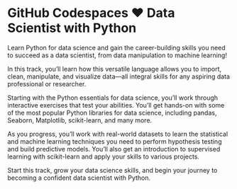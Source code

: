 # GitHub Codespaces ♥️ Data Scientist with Python

Learn Python for data science and gain the career-building skills you need to succeed as a data scientist, from data manipulation to machine learning!

In this track, you’ll learn how this versatile language allows you to import, clean, manipulate, and visualize data—all integral skills for any aspiring data professional or researcher.

Starting with the Python essentials for data science, you’ll work through interactive exercises that test your abilities. You’ll get hands-on with some of the most popular Python libraries for data science, including pandas, Seaborn, Matplotlib, scikit-learn, and many more.

As you progress, you’ll work with real-world datasets to learn the statistical and machine learning techniques you need to perform hypothesis testing and build predictive models. You’ll also get an introduction to supervised learning with scikit-learn and apply your skills to various projects.

Start this track, grow your data science skills, and begin your journey to becoming a confident data scientist with Python.